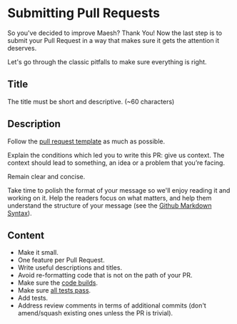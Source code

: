 # Submitting Pull Requests

So you've decided to improve Maesh? Thank You! Now the last step is to submit your Pull Request in a way that makes sure 
it gets the attention it deserves.

Let's go through the classic pitfalls to make sure everything is right. 

## Title

The title must be short and descriptive. (~60 characters)

## Description

Follow the [pull request template](https://github.com/containous/maesh/blob/master/.github/PULL_REQUEST_TEMPLATE.md) 
as much as possible.

Explain the conditions which led you to write this PR: give us context. The context should lead to something, an idea or 
a problem that you’re facing.

Remain clear and concise.

Take time to polish the format of your message so we'll enjoy reading it and working on it. Help the readers focus on 
what matters, and help them understand the structure of your message (see the [Github Markdown Syntax](https://help.github.com/articles/github-flavored-markdown)).

## Content

- Make it small.
- One feature per Pull Request.
- Write useful descriptions and titles.
- Avoid re-formatting code that is not on the path of your PR.
- Make sure the [code builds](building-testing.md).
- Make sure [all tests pass](building-testing.md).
- Add tests.
- Address review comments in terms of additional commits (don't amend/squash existing ones unless the PR is trivial).
